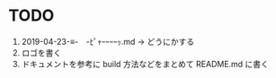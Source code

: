 # TODO

1. 2019-04-23-≡-　-ﾋﾟｬｰｰｰｰｯ.md → どうにかする
2. ロゴを書く
3. ドキュメントを参考に build 方法などをまとめて README.md に書く
